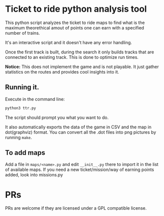 # Ticket to ride python analysis tool

This python script analyzes the ticket to ride maps to find what is the maximum theorethical amout of points one can earn with a specified number of trains.

It's an interactive script and it doesn't have any error handling.

Once the first track is built, during the search it only builds tracks that are connected to an existing track. This is done to optimize run times.

**Notice:** This does not implement the game and is not playable. It just gather statistics on the routes and provides cool insights into it.

## Running it.

Execute in the command line:
```bash
python3 ttr.py
```

The script should prompt you what you want to do.

It also automatically exports the data of the game in CSV and the map in dot(graphviz) format. You can convert all the .dot files into png pictures by running `make`.

## To add maps
Add a file in `maps/<name>.py` and edit `__init__.py` there to import it in the list of available maps.
If you need a new ticket/mission/way of earning points added, look into missions.py

# PRs
PRs are welcome if they are licensed under a GPL compatible license.